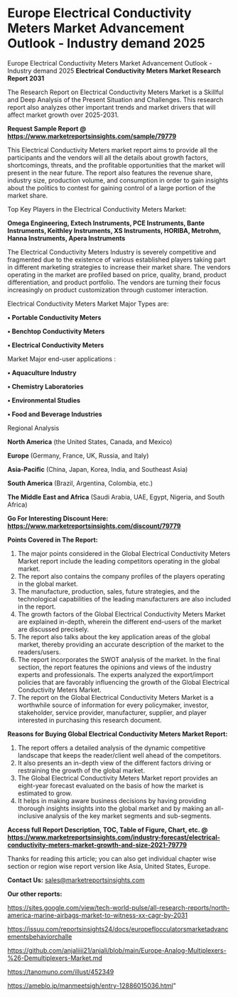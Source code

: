# Europe Electrical Conductivity Meters Market Advancement Outlook - Industry demand 2025
Europe Electrical Conductivity Meters Market Advancement Outlook - Industry demand 2025
<strong>Electrical Conductivity Meters Market Research Report 2031</strong>

The Research Report on Electrical Conductivity Meters Market is a Skillful and Deep Analysis of the Present Situation and Challenges. This research report also analyzes other important trends and market drivers that will affect market growth over 2025-2031.

<strong>Request Sample Report @ <a href=https://www.marketreportsinsights.com/sample/79779>https://www.marketreportsinsights.com/sample/79779</a></strong>

This Electrical Conductivity Meters market report aims to provide all the participants and the vendors will all the details about growth factors, shortcomings, threats, and the profitable opportunities that the market will present in the near future. The report also features the revenue share, industry size, production volume, and consumption in order to gain insights about the politics to contest for gaining control of a large portion of the market share.

Top Key Players in the Electrical Conductivity Meters Market:

<strong>Omega Engineering, Extech Instruments, PCE Instruments, Bante Instruments, Keithley Instruments, XS Instruments, HORIBA, Metrohm, Hanna Instruments, Apera Instruments</strong>

The Electrical Conductivity Meters Industry is severely competitive and fragmented due to the existence of various established players taking part in different marketing strategies to increase their market share. The vendors operating in the market are profiled based on price, quality, brand, product differentiation, and product portfolio. The vendors are turning their focus increasingly on product customization through customer interaction.

Electrical Conductivity Meters Market Major Types are:

<strong>• Portable Conductivity Meters

• Benchtop Conductivity Meters

• Electrical Conductivity Meters</strong>

Market Major end-user applications :

<strong>• Aquaculture Industry

• Chemistry Laboratories

• Environmental Studies

• Food and Beverage Industries</strong>

Regional Analysis

</u><strong><b>North America</b></strong> (the United States, Canada, and Mexico)

<strong><b>Europe </b></strong>(Germany, France, UK, Russia, and Italy)

<strong><b>Asia-Pacific</b></strong> (China, Japan, Korea, India, and Southeast Asia)

<strong><b>South America</b></strong> (Brazil, Argentina, Colombia, etc.)

<strong><b>The Middle East and Africa</b></strong> (Saudi Arabia, UAE, Egypt, Nigeria, and South Africa)

<strong>Go For Interesting Discount Here: <a href=https://www.marketreportsinsights.com/discount/79779>https://www.marketreportsinsights.com/discount/79779</a></strong>

<strong>Points Covered in The Report:</strong>
<ol>
  <li>The major points considered in the Global Electrical Conductivity Meters Market report include the leading competitors operating in the global market.</li>
  <li>The report also contains the company profiles of the players operating in the global market.</li>
  <li>The manufacture, production, sales, future strategies, and the technological capabilities of the leading manufacturers are also included in the report.</li>
  <li>The growth factors of the Global Electrical Conductivity Meters Market are explained in-depth, wherein the different end-users of the market are discussed precisely.</li>
  <li>The report also talks about the key application areas of the global market, thereby providing an accurate description of the market to the readers/users.</li>
  <li>The report incorporates the SWOT analysis of the market. In the final section, the report features the opinions and views of the industry experts and professionals. The experts analyzed the export/import policies that are favorably influencing the growth of the Global Electrical Conductivity Meters Market.</li>
  <li>The report on the Global Electrical Conductivity Meters Market is a worthwhile source of information for every policymaker, investor, stakeholder, service provider, manufacturer, supplier, and player interested in purchasing this research document.</li>
</ol>
<strong>Reasons for Buying Global Electrical Conductivity Meters Market Report:</strong>

<ol>
  <li>The report offers a detailed analysis of the dynamic competitive landscape that keeps the reader/client well ahead of the competitors.</li>
  <li>It also presents an in-depth view of the different factors driving or restraining the growth of the global market.</li>
  <li>The Global Electrical Conductivity Meters Market report provides an eight-year forecast evaluated on the basis of how the market is estimated to grow.</li>
  <li>It helps in making aware business decisions by having providing thorough insights insights into the global market and by making an all-inclusive analysis of the key market segments and sub-segments.</li>
</ol>
<strong>Access full Report Description, TOC, Table of Figure, Chart, etc. @ <a href=https://www.marketreportsinsights.com/industry-forecast/electrical-conductivity-meters-market-growth-and-size-2021-79779>https://www.marketreportsinsights.com/industry-forecast/electrical-conductivity-meters-market-growth-and-size-2021-79779</a></strong>


Thanks for reading this article; you can also get individual chapter wise section or region wise report version like Asia, United States, Europe.

<strong>Contact Us:</strong>
sales@marketreportsinsights.com

<strong>Our other reports:</strong>

<a href=https://sites.google.com/view/tech-world-pulse/all-research-reports/north-america-marine-airbags-market-to-witness-xx-cagr-by-2031>https://sites.google.com/view/tech-world-pulse/all-research-reports/north-america-marine-airbags-market-to-witness-xx-cagr-by-2031</a>

<a href=https://issuu.com/reportsinsights24/docs/europeflocculatorsmarketadvancementsbehaviorchalle>https://issuu.com/reportsinsights24/docs/europeflocculatorsmarketadvancementsbehaviorchalle</a>

<a href=https://github.com/anjaliiii21/anjali/blob/main/Europe-Analog-Multiplexers-%26-Demultiplexers-Market.md>https://github.com/anjaliiii21/anjali/blob/main/Europe-Analog-Multiplexers-%26-Demultiplexers-Market.md</a>

<a href=https://tanomuno.com/illust/452349>https://tanomuno.com/illust/452349</a>

<a href=https://ameblo.jp/manmeetsigh/entry-12886015036.html>https://ameblo.jp/manmeetsigh/entry-12886015036.html</a>"
